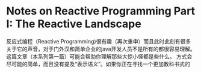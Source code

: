 # Notes on Reactive Programming Part I: The Reactive Landscape

反应式编程（Reactive Programming)很有趣（再次重申）而且此时此刻有很多关于它的声音，对于门外汉和简单企业的java开发人员不是所有的都很容易理解。
这篇文章（本系列第一篇）可能会帮助你理解那些大惊小怪都是些什么。
方式会尽可能的简单，而且没有提及“表示语义”。如果你正在寻找一个更加教科书式的
